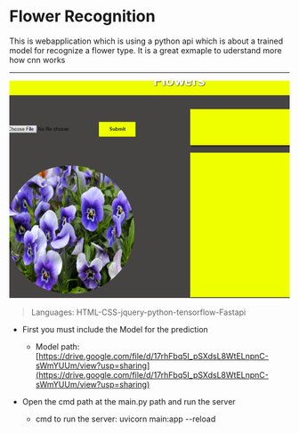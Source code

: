 # Flower Recognition
This is webapplication which is using a python api which is about a trained model for recognize a flower type. It is a great exmaple to uderstand more how cnn works

---
![](flower.PNG)
> Languages: HTML-CSS-jquery-python-tensorflow-Fastapi

* First you must include the Model for the prediction
    
    * Model path: [https://drive.google.com/file/d/17rhFbq5I_pSXdsL8WtELnpnC-sWmYUUm/view?usp=sharing](https://drive.google.com/file/d/17rhFbq5I_pSXdsL8WtELnpnC-sWmYUUm/view?usp=sharing)
* Open the cmd path at the main.py path and run the server
    
    * cmd to run the server: uvicorn main:app --reload 